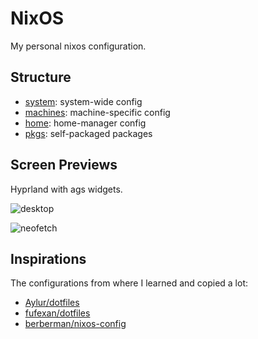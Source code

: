 # NixOS

My personal nixos configuration.

## Structure

- [system](system): system-wide config
- [machines](machines): machine-specific config
- [home](home): home-manager config
- [pkgs](pkgs): self-packaged packages

## Screen Previews

Hyprland with ags widgets.

![desktop](https://github.com/wuliuqii/nixos-config/assets/34090258/193822d0-825c-4d22-af2f-4724fec142c5)

![neofetch](https://github.com/wuliuqii/nixos-config/assets/34090258/03dd3462-603e-4df1-90d5-df7ad08faaa2)

## Inspirations

The configurations from where I learned and copied a lot:

- [Aylur/dotfiles](https://github.com/Aylur/dotfiles)
- [fufexan/dotfiles](https://github.com/fufexan/dotfiles)
- [berberman/nixos-config](https://github.com/berberman/nixos-config)